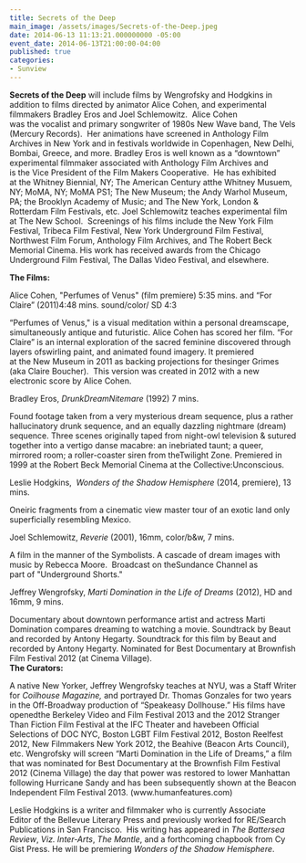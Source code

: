 ```yaml
---
title: Secrets of the Deep
main_image: /assets/images/Secrets-of-the-Deep.jpeg
date: 2014-06-13 11:13:21.000000000 -05:00
event_date: 2014-06-13T21:00:00-04:00
published: true
categories:
- Sunview
---
```

<p><b>Secrets of the Deep</b> will include films by Wengrofsky and Hodgkins in addition to films directed by animator Alice Cohen, and experimental filmmakers Bradley Eros and Joel Schlemowitz.  Alice Cohen was the vocalist and primary songwriter of 1980s New Wave band, The Vels (Mercury Records).  Her animations have screened in Anthology Film Archives in New York and in festivals worldwide in Copenhagen, New Delhi, Bombai, Greece, and more. Bradley Eros is well known as a “downtown” experimental filmmaker associated with Anthology Film Archives and is the Vice President of the Film Makers Cooperative.  He has exhibited at the Whitney Biennial, NY; The American Century atthe Whitney Musuem, NY; MoMA, NY; MoMA PS1; The New Museum; the Andy Warhol Museum, PA; the Brooklyn Academy of Music; and The New York, London &amp; Rotterdam Film Festivals, etc. Joel Schlemowitz teaches experimental film at The New School.  Screenings of his films include the New York Film Festival, Tribeca Film Festival, New York Underground Film Festival, Northwest Film Forum, Anthology Film Archives, and The Robert Beck Memorial Cinema. His work has received awards from the Chicago Underground Film Festival, The Dallas Video Festival, and elsewhere.</p>
<p><strong>The Films: </strong></p>
<p>Alice Cohen, "Perfumes of Venus" (film premiere) 5:35 mins. and “For Claire” (2011)4:48 mins. sound/color/ SD 4:3</p>
<p>“Perfumes of Venus," is a visual meditation within a personal dreamscape, simultaneously antique and futuristic. Alice Cohen has scored her film. “For Claire” is an internal exploration of the sacred feminine discovered through layers ofswirling paint, and animated found imagery. It premiered at the New Museum in 2011 as backing projections for thesinger Grimes (aka Claire Boucher).  This version was created in 2012 with a new electronic score by Alice Cohen.</p>
<p>Bradley Eros, <i>DrunkDreamNitemare</i> (1992) 7 mins.</p>
<p>Found footage taken from a very mysterious dream sequence, plus a rather hallucinatory drunk sequence, and an equally dazzling nightmare (dream) sequence. Three scenes originally taped from night-owl television &amp; sutured together into a vertigo danse macabre: an inebriated taunt; a queer, mirrored room; a roller-coaster siren from theTwilight Zone. Premiered in 1999 at the Robert Beck Memorial Cinema at the Collective:Unconscious.</p>
<p>Leslie Hodgkins,  <i>Wonders of the Shadow Hemisphere</i> (2014, premiere), 13 mins.</p>
<p>Oneiric fragments from a cinematic view master tour of an exotic land only superficially resembling Mexico.</p>
<p>Joel Schlemowitz, <i>Reverie </i>(2001), 16mm, color/b&amp;w, 7 mins.</p>
<p>A film in the manner of the Symbolists. A cascade of dream images with music by Rebecca Moore.  Broadcast on theSundance Channel as part of "Underground Shorts."</p>
<p>Jeffrey Wengrofsky, <i>Marti Domination in the Life of Dreams</i> (2012), HD and 16mm, 9 mins.</p>
<p>Documentary about downtown performance artist and actress Marti Domination compares dreaming to watching a movie. Soundtrack by Beaut and recorded by Antony Hegarty. Soundtrack for this film by Beaut and recorded by Antony Hegarty. Nominated for Best Documentary at Brownfish Film Festival 2012 (at Cinema Village).<br />
<strong>The Curators: </strong></p>
<p>A native New Yorker, Jeffrey Wengrofsky teaches at NYU, was a Staff Writer for <i>Coilhouse Magazine,</i> and portrayed Dr. Thomas Gonzales for two years in the Off-Broadway production of “Speakeasy Dollhouse.” His films have openedthe Berkeley Video and Film Festival 2013 and the 2012 Stranger Than Fiction Film Festival at the IFC Theater and havebeen Official Selections of DOC NYC, Boston LGBT Film Festival 2012, Boston Reelfest 2012, New Filmmakers New York 2012, the Beahive (Beacon Arts Council), etc. Wengrofsky will screen “Marti Domination in the Life of Dreams,” a film that was nominated for Best Documentary at the Brownfish Film Festival 2012 (Cinema Village) the day that power was restored to lower Manhattan following Hurricane Sandy and has been subsequently shown at the Beacon Independent Film Festival 2013. (www.humanfeatures.com)</p>
<p>Leslie Hodgkins is a writer and filmmaker who is currently Associate Editor of the Bellevue Literary Press and previously worked for RE/Search Publications in San Francisco.  His writing has appeared in <i>The Battersea Review</i>, <i>Viz. Inter-Arts</i>, <i>The Mantle</i>, and a forthcoming chapbook from Cy Gist Press. He will be premiering <i>Wonders of the Shadow Hemisphere</i>.</p>
